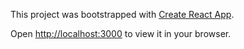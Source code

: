 This project was bootstrapped with [Create React App](https://github.com/facebook/create-react-app).

Open [http://localhost:3000](http://localhost:3000) to view it in your browser.